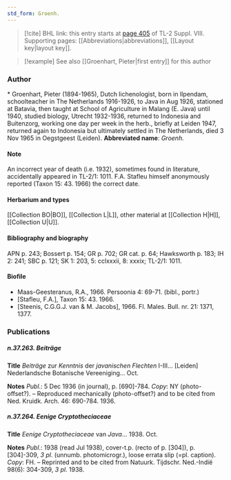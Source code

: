 ```yaml
---
std_form: Groenh.
---
```


> [!cite] BHL link: this entry starts at [page 405](https://www.biodiversitylibrary.org/page/33258883) of TL-2 Suppl. VIII.
> Supporting pages: [[Abbreviations|abbreviations]], [[Layout key|layout key]].

> [!example] See also [[Groenhart, Pieter|first entry]] for this author

### Author

\* Groenhart, Pieter (1894-1965), Dutch lichenologist, born in Ilpendam, schoolteacher in The Netherlands 1916-1926, to Java in Aug 1926, stationed at Batavia, then taught at School of Agriculture in Malang (E. Java) until 1940, studied biology, Utrecht 1932-1936, returned to Indonesia and Buitenzorg, working one day per week in the herb., briefly at Leiden 1947, returned again to Indonesia but ultimately settled in The Netherlands, died 3 Nov 1965 in Oegstgeest (Leiden). 
**Abbreviated name**: *Groenh.*

#### Note

An incorrect year of death (i.e. 1932), sometimes found in literature, accidentally appeared in TL-2/1: 1011. F.A. Stafleu himself anonymously reported (Taxon 15: 43. 1966) the correct date.

#### Herbarium and types

[[Collection BO|BO]], [[Collection L|L]], other material at [[Collection H|H]], [[Collection U|U]].

#### Bibliography and biography

APN p. 243; Bossert p. 154; GR p. 702; GR cat. p. 64; Hawksworth p. 183; IH 2: 241; SBC p. 121; SK 1: 203, 5: cclxxxii, 8: xxxix; TL-2/1: 1011.

#### Biofile

- Maas-Geesteranus, R.A., 1966. Persoonia 4: 69-71. (bibl., portr.)
- \[Stafleu, F.A.\], Taxon 15: 43. 1966.
- \[Steenis, C.G.G.J. van & M. Jacobs\], 1966. Fl. Males. Bull. nr. 21: 1371, 1377.

### Publications

##### n.37.263. Beiträge

**Title**
*Beiträge* zur *Kenntnis* der *javanischen Flechten* I-III... \[Leiden\] Nederlandsche Botanische Vereeniging... Oct.

**Notes**
*Publ*.: 5 Dec 1936 (in journal), p. \[690\]-784. *Copy*: NY (photo-offset?). – Reproduced mechanically (photo-offset?) and to be cited from Ned. Kruidk. Arch. 46: 690-784. 1936.

##### n.37.264. Eenige Cryptotheciaceae

**Title**
*Eenige Cryptotheciaceae* van *Java*... 1938. Oct.

**Notes**
*Publ*.: 1938 (read Jul 1938), cover-t.p. (recto of p. \[304\]), p. \[304\]-309, *3 pl*. (unnumb. photomicrogr.), loose errata slip (=pl. caption). *Copy*: FH. – Reprinted and to be cited from Natuurk. Tijdschr. Ned.-Indië 98(6): 304-309, *3 pl*. 1938.

